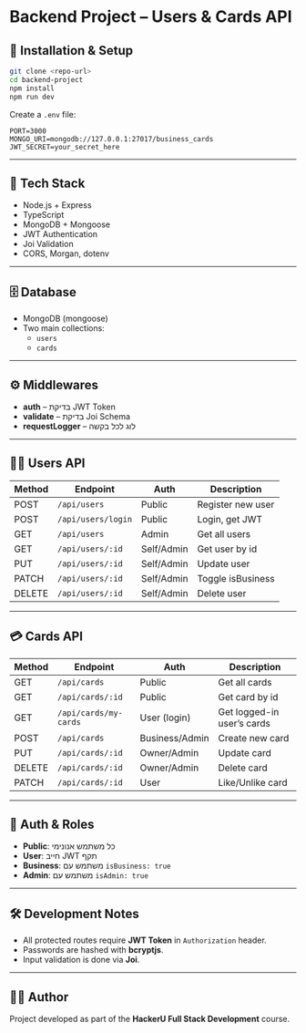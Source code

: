 # Backend Project – Users & Cards API

## 🚀 Installation & Setup
```bash
git clone <repo-url>
cd backend-project
npm install
npm run dev
```

Create a `.env` file:
```env
PORT=3000
MONGO_URI=mongodb://127.0.0.1:27017/business_cards
JWT_SECRET=your_secret_here
```

---

## 📌 Tech Stack
- Node.js + Express
- TypeScript
- MongoDB + Mongoose
- JWT Authentication
- Joi Validation
- CORS, Morgan, dotenv

---

## 🗄 Database
- MongoDB (mongoose)
- Two main collections:
  - `users`
  - `cards`

---

## ⚙️ Middlewares
- **auth** – בדיקת JWT Token
- **validate** – בדיקת Joi Schema
- **requestLogger** – לוג לכל בקשה

---

## 🧑‍💻 Users API

| Method | Endpoint        | Auth       | Description |
|--------|-----------------|-----------|-------------|
| POST   | `/api/users`    | Public    | Register new user |
| POST   | `/api/users/login` | Public | Login, get JWT |
| GET    | `/api/users`    | Admin     | Get all users |
| GET    | `/api/users/:id`| Self/Admin| Get user by id |
| PUT    | `/api/users/:id`| Self/Admin| Update user |
| PATCH  | `/api/users/:id`| Self/Admin| Toggle isBusiness |
| DELETE | `/api/users/:id`| Self/Admin| Delete user |

---

## 💳 Cards API

| Method | Endpoint            | Auth        | Description |
|--------|---------------------|-------------|-------------|
| GET    | `/api/cards`        | Public      | Get all cards |
| GET    | `/api/cards/:id`    | Public      | Get card by id |
| GET    | `/api/cards/my-cards` | User (login) | Get logged-in user’s cards |
| POST   | `/api/cards`        | Business/Admin | Create new card |
| PUT    | `/api/cards/:id`    | Owner/Admin | Update card |
| DELETE | `/api/cards/:id`    | Owner/Admin | Delete card |
| PATCH  | `/api/cards/:id`    | User        | Like/Unlike card |

---

## 🔑 Auth & Roles
- **Public**: כל משתמש אנונימי
- **User**: חייב JWT תקף
- **Business**: משתמש עם `isBusiness: true`
- **Admin**: משתמש עם `isAdmin: true`

---

## 🛠 Development Notes
- All protected routes require **JWT Token** in `Authorization` header.
- Passwords are hashed with **bcryptjs**.
- Input validation is done via **Joi**.

---

## 👨‍🎓 Author
Project developed as part of the **HackerU Full Stack Development** course.
